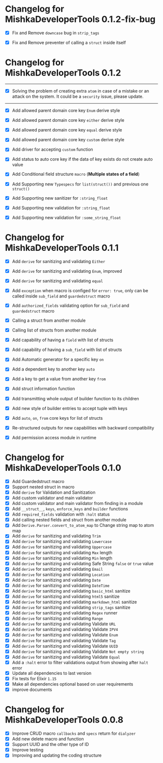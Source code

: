 # Changelog for MishkaDeveloperTools 0.1.2-fix-bug

- [x] Fix and Remove `downcase` bug in `strip_tags`
- [x] Fix and Remove preventer of calling a `struct` inside itself


# Changelog for MishkaDeveloperTools 0.1.2

---
- [x] Solving the problem of creating extra `atom` in case of a mistake or an attack on the system. It could be a `security` issue, please update.
---

- [x] Add allowed parent domain core key `Enum` derive style
- [x] Add allowed parent domain core key `either` derive style
- [x] Add allowed parent domain core key `equal` derive style
- [x] Add allowed parent domain core key `custom` derive style
- [x] Add driver for accepting `custom` function
- [x] Add status to auto core key if the data of key exists do not create auto value
- [x] Add Conditional field structure `macro` (**Multiple states of a field**)
- [x] Add Supporting new `Typespecs` for `list(struct())` and previous one `struct()`
- [x] Add Supporting new sanitizer for `:string_float`
- [x] Add Supporting new validation for `:string_float`
- [x] Add Supporting new validation for `:some_string_float`


# Changelog for MishkaDeveloperTools 0.1.1

- [x] Add `derive` for sanitizing and validating `Either`
- [x] Add `derive` for sanitizing and validating `Enum`, improved
- [x] Add `derive` for sanitizing and validating `equal`
- [x] Add `exception` when macro is configed for `error: true`, only can be called inside `sub_field` and `guardedstruct` macro
- [x] Add `authorized_fields` validating option for `sub_field` and `guardedstruct` macro
- [x] Calling a struct from another module
- [x] Calling list of structs from another module
- [x] Add capability of having a `field` with list of structs
- [x] Add capability of having a `sub_field` with list of structs
- [x] Add Automatic generator for a specific key `on`
- [x] Add a dependent key to another key `auto`
- [x] Add a key to get a value from another key `from`
- [x] Add struct information function
- [x] Add transmitting whole output of builder function to its children
- [x] Add new style of builder entries to accept tuple with keys
- [x] Add `auto`, `on`, `from` core keys for list of structs
- [x] Re-structured outputs for new capabilities with backward compatibility
- [x] Add permission access module in runtime


# Changelog for MishkaDeveloperTools 0.1.0

- [x] Add Guardedstruct macro
- [x] Support nested struct in macro
- [x] Add `derive` for Validation and Sanitization
- [x] Add custom validator and main validator
- [x] Add custom validator and main validator from finding in a module
- [x] Add `__struct__`, `keys`, `enforce_keys` and `builder` functions
- [x] Add `required_fields` validation with `:halt` status
- [x] Add calling nested fields and struct from another module
- [x] Add `Derive.Parser.convert_to_atom_map` to Change string map to atom map
- [x] Add `derive` for sanitizing and validating `Trim`
- [x] Add `derive` for sanitizing and validating `Lowercase`
- [x] Add `derive` for sanitizing and validating `Uppercase`
- [x] Add `derive` for sanitizing and validating `Max` length
- [x] Add `derive` for sanitizing and validating `Min` length
- [x] Add `derive` for sanitizing and validating Safe String `false` or `true` value
- [x] Add `derive` for sanitizing and validating `Email`
- [x] Add `derive` for sanitizing and validating `Location`
- [x] Add `derive` for sanitizing and validating `Date`
- [x] Add `derive` for sanitizing and validating `DateTime`
- [x] Add `derive` for sanitizing and validating `basic_html` sanitize
- [x] Add `derive` for sanitizing and validating `html5` sanitize
- [x] Add `derive` for sanitizing and validating `markdown_html` sanitize
- [x] Add `derive` for sanitizing and validating `strip_tags` sanitize
- [x] Add `derive` for sanitizing and validating `Regex` runner
- [x] Add `derive` for sanitizing and validating `Range`
- [x] Add `derive` for sanitizing and validating Validate `URL`
- [x] Add `derive` for sanitizing and validating Validate `IPV4`
- [x] Add `derive` for sanitizing and validating Validate `Enum`
- [x] Add `derive` for sanitizing and validating Validate `Tag`
- [x] Add `derive` for sanitizing and validating Validate `UUID`
- [x] Add `derive` for sanitizing and validating Validate `Not empty string`
- [x] Add `derive` for sanitizing and validating Validate `Equal`
- [x] Add a `:halt` error to filter validations output from showing after `halt` error
- [x] Update all dependencies to last version
- [x] Fix tests for Elixir `1.15`
- [x] Make all dependencies optional based on user requirements
- [x] improve documents

# Changelog for MishkaDeveloperTools 0.0.8

- [x] Improve CRUD macro `callbacks` and `specs` return for `dialyzer`
- [x] Add new delete macro and function
- [x] Support UUID and the other type of ID
- [x] Improve testing
- [x] Improving and updating the coding structure
